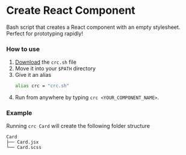 # Create React Component

Bash script that creates a React component with an empty stylesheet. Perfect for prototyping rapidly!

### How to use

1. [Download](https://github.com/vlad-solomon/create-react-component/releases) the `crc.sh` file
2. Move it into your `$PATH` directory
3. Give it an alias
    ```bash
    alias crc = "crc.sh"
    ```
4. Run from anywhere by typing `crc <YOUR_COMPONENT_NAME>`.

### Example

Running `crc Card` will create the following folder structure

```
Card
├── Card.jsx
└── Card.scss
```
